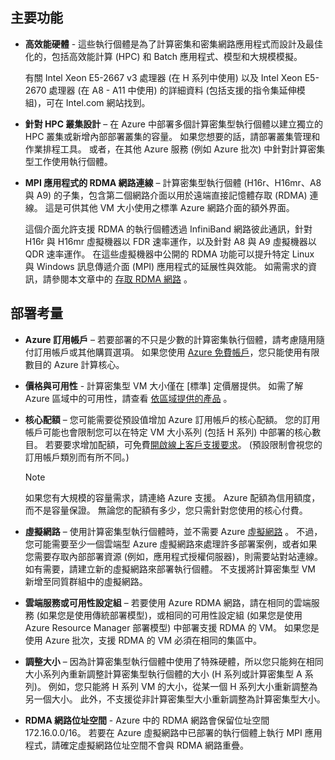 
## <a name="key-features"></a>主要功能
* **高效能硬體** - 這些執行個體是為了計算密集和密集網路應用程式而設計及最佳化的，包括高效能計算 (HPC) 和 Batch 應用程式、模型和大規模模擬。 
  
    有關 Intel Xeon E5-2667 v3 處理器 (在 H 系列中使用) 以及 Intel Xeon E5-2670 處理器 (在 A8 - A11 中使用) 的詳細資料 (包括支援的指令集延伸模組)，可在 Intel.com 網站找到。 
* **針對 HPC 叢集設計** – 在 Azure 中部署多個計算密集型執行個體以建立獨立的 HPC 叢集或新增內部部署叢集的容量。 如果您想要的話，請部署叢集管理和作業排程工具。 或者，在其他 Azure 服務 (例如 Azure 批次) 中針對計算密集型工作使用執行個體。
* **MPI 應用程式的 RDMA 網路連線** – 計算密集型執行個體 (H16r、H16mr、A8 與 A9) 的子集，包含第二個網路介面以用於遠端直接記憶體存取 (RDMA) 連線。 這是可供其他 VM 大小使用之標準 Azure 網路介面的額外界面。 
  
    這個介面允許支援 RDMA 的執行個體透過 InfiniBand 網路彼此通訊，針對 H16r 與 H16mr 虛擬機器以 FDR 速率運作，以及針對 A8 與 A9 虛擬機器以 QDR 速率運作。 在這些虛擬機器中公開的 RDMA 功能可以提升特定 Linux 與 Windows 訊息傳遞介面 (MPI) 應用程式的延展性與效能。 如需需求的資訊，請參閱本文章中的 [存取 RDMA 網路](#access-to-the-rdma-network) 。

## <a name="deployment-considerations"></a>部署考量
* **Azure 訂用帳戶** – 若要部署的不只是少數的計算密集執行個體，請考慮隨用隨付訂用帳戶或其他購買選項。 如果您使用 [Azure 免費帳戶](https://azure.microsoft.com/free/)，您只能使用有限數目的 Azure 計算核心。
* **價格與可用性** - 計算密集型 VM 大小僅在 [標準] 定價層提供。 如需了解 Azure 區域中的可用性，請查看 [依區域提供的產品](https://azure.microsoft.com/regions/services/) 。 
* **核心配額** – 您可能需要從預設值增加 Azure 訂用帳戶的核心配額。 您的訂用帳戶可能也會限制您可以在特定 VM 大小系列 (包括 H 系列) 中部署的核心數目。 若要要求增加配額，可免費[開啟線上客戶支援要求](../articles/azure-supportability/how-to-create-azure-support-request.md)。 (預設限制會視您的訂用帳戶類別而有所不同。)
  
  > [!NOTE]
  > 如果您有大規模的容量需求，請連絡 Azure 支援。 Azure 配額為信用額度，而不是容量保證。 無論您的配額有多少，您只需針對您使用的核心付費。
  > 
  > 
* **虛擬網路** – 使用計算密集型執行個體時，並不需要 Azure [虛擬網路](https://azure.microsoft.com/documentation/services/virtual-network/) 。 不過，您可能需要至少一個雲端型 Azure 虛擬網路來處理許多部署案例，或者如果您需要存取內部部署資源 (例如，應用程式授權伺服器)，則需要站對站連線。 如有需要，請建立新的虛擬網路來部署執行個體。 不支援將計算密集型 VM 新增至同質群組中的虛擬網路。
* **雲端服務或可用性設定組** – 若要使用 Azure RDMA 網路，請在相同的雲端服務 (如果您是使用傳統部署模型)，或相同的可用性設定組 (如果您是使用 Azure Resource Manager 部署模型) 中部署支援 RDMA 的 VM。 如果您是使用 Azure 批次，支援 RDMA 的 VM 必須在相同的集區中。
* **調整大小** – 因為計算密集型執行個體中使用了特殊硬體，所以您只能夠在相同大小系列內重新調整計算密集型執行個體的大小 (H 系列或計算密集型 A 系列)。 例如，您只能將 H 系列 VM 的大小，從某一個 H 系列大小重新調整為另一個大小。 此外，不支援從非計算密集型大小重新調整為計算密集型大小。  
* **RDMA 網路位址空間** - Azure 中的 RDMA 網路會保留位址空間 172.16.0.0/16。 若要在 Azure 虛擬網路中已部署的執行個體上執行 MPI 應用程式，請確定虛擬網路位址空間不會與 RDMA 網路重疊。

